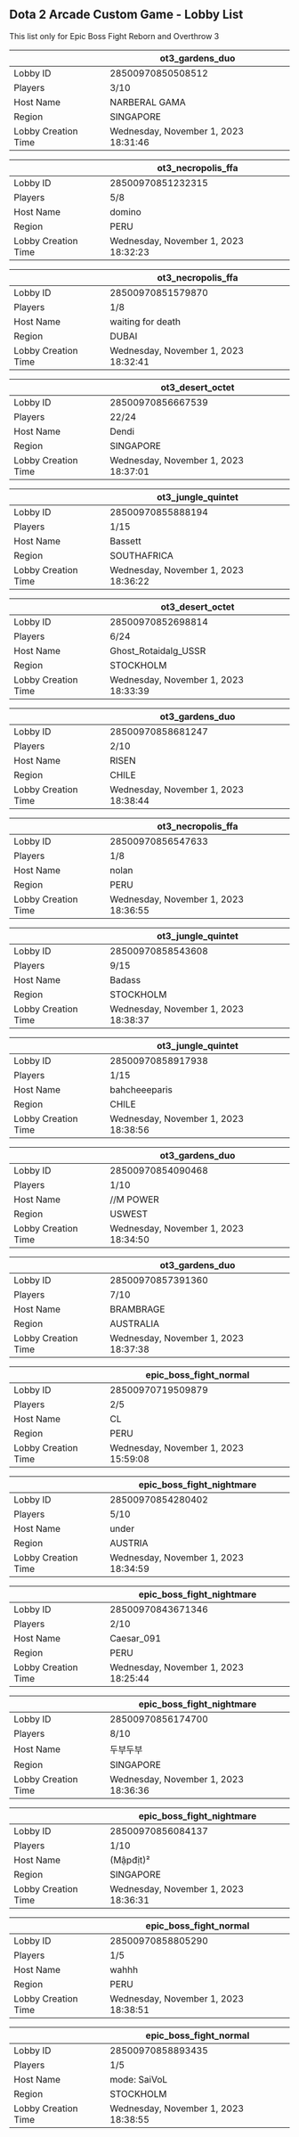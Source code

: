 ## Dota 2 Arcade Custom Game - Lobby List

This list only for Epic Boss Fight Reborn and Overthrow 3

|  | ot3_gardens_duo |
| ------ | ------ |
| Lobby ID | 28500970850508512 |
| Players | 3/10 |
| Host Name | NARBERAL GAMA |
| Region | SINGAPORE |
| Lobby Creation Time | Wednesday, November 1, 2023 18:31:46 |


|  | ot3_necropolis_ffa |
| ------ | ------ |
| Lobby ID | 28500970851232315 |
| Players | 5/8 |
| Host Name | domino |
| Region | PERU |
| Lobby Creation Time | Wednesday, November 1, 2023 18:32:23 |


|  | ot3_necropolis_ffa |
| ------ | ------ |
| Lobby ID | 28500970851579870 |
| Players | 1/8 |
| Host Name | waiting for death |
| Region | DUBAI |
| Lobby Creation Time | Wednesday, November 1, 2023 18:32:41 |


|  | ot3_desert_octet |
| ------ | ------ |
| Lobby ID | 28500970856667539 |
| Players | 22/24 |
| Host Name | Dendi |
| Region | SINGAPORE |
| Lobby Creation Time | Wednesday, November 1, 2023 18:37:01 |


|  | ot3_jungle_quintet |
| ------ | ------ |
| Lobby ID | 28500970855888194 |
| Players | 1/15 |
| Host Name | Bassett |
| Region | SOUTHAFRICA |
| Lobby Creation Time | Wednesday, November 1, 2023 18:36:22 |


|  | ot3_desert_octet |
| ------ | ------ |
| Lobby ID | 28500970852698814 |
| Players | 6/24 |
| Host Name | Ghost_Rotaidalg_USSR |
| Region | STOCKHOLM |
| Lobby Creation Time | Wednesday, November 1, 2023 18:33:39 |


|  | ot3_gardens_duo |
| ------ | ------ |
| Lobby ID | 28500970858681247 |
| Players | 2/10 |
| Host Name | RISEN |
| Region | CHILE |
| Lobby Creation Time | Wednesday, November 1, 2023 18:38:44 |


|  | ot3_necropolis_ffa |
| ------ | ------ |
| Lobby ID | 28500970856547633 |
| Players | 1/8 |
| Host Name | nolan |
| Region | PERU |
| Lobby Creation Time | Wednesday, November 1, 2023 18:36:55 |


|  | ot3_jungle_quintet |
| ------ | ------ |
| Lobby ID | 28500970858543608 |
| Players | 9/15 |
| Host Name | Badass |
| Region | STOCKHOLM |
| Lobby Creation Time | Wednesday, November 1, 2023 18:38:37 |


|  | ot3_jungle_quintet |
| ------ | ------ |
| Lobby ID | 28500970858917938 |
| Players | 1/15 |
| Host Name | bahcheeeparis |
| Region | CHILE |
| Lobby Creation Time | Wednesday, November 1, 2023 18:38:56 |


|  | ot3_gardens_duo |
| ------ | ------ |
| Lobby ID | 28500970854090468 |
| Players | 1/10 |
| Host Name | //M POWER |
| Region | USWEST |
| Lobby Creation Time | Wednesday, November 1, 2023 18:34:50 |


|  | ot3_gardens_duo |
| ------ | ------ |
| Lobby ID | 28500970857391360 |
| Players | 7/10 |
| Host Name | BRAMBRAGE |
| Region | AUSTRALIA |
| Lobby Creation Time | Wednesday, November 1, 2023 18:37:38 |


|  | epic_boss_fight_normal |
| ------ | ------ |
| Lobby ID | 28500970719509879 |
| Players | 2/5 |
| Host Name | CL |
| Region | PERU |
| Lobby Creation Time | Wednesday, November 1, 2023 15:59:08 |


|  | epic_boss_fight_nightmare |
| ------ | ------ |
| Lobby ID | 28500970854280402 |
| Players | 5/10 |
| Host Name | under |
| Region | AUSTRIA |
| Lobby Creation Time | Wednesday, November 1, 2023 18:34:59 |


|  | epic_boss_fight_nightmare |
| ------ | ------ |
| Lobby ID | 28500970843671346 |
| Players | 2/10 |
| Host Name | Caesar_091 |
| Region | PERU |
| Lobby Creation Time | Wednesday, November 1, 2023 18:25:44 |


|  | epic_boss_fight_nightmare |
| ------ | ------ |
| Lobby ID | 28500970856174700 |
| Players | 8/10 |
| Host Name | 두부두부 |
| Region | SINGAPORE |
| Lobby Creation Time | Wednesday, November 1, 2023 18:36:36 |


|  | epic_boss_fight_nightmare |
| ------ | ------ |
| Lobby ID | 28500970856084137 |
| Players | 1/10 |
| Host Name | (Mậpđịt)² |
| Region | SINGAPORE |
| Lobby Creation Time | Wednesday, November 1, 2023 18:36:31 |


|  | epic_boss_fight_normal |
| ------ | ------ |
| Lobby ID | 28500970858805290 |
| Players | 1/5 |
| Host Name | wahhh |
| Region | PERU |
| Lobby Creation Time | Wednesday, November 1, 2023 18:38:51 |


|  | epic_boss_fight_normal |
| ------ | ------ |
| Lobby ID | 28500970858893435 |
| Players | 1/5 |
| Host Name | mode: SaiVoL |
| Region | STOCKHOLM |
| Lobby Creation Time | Wednesday, November 1, 2023 18:38:55 |



